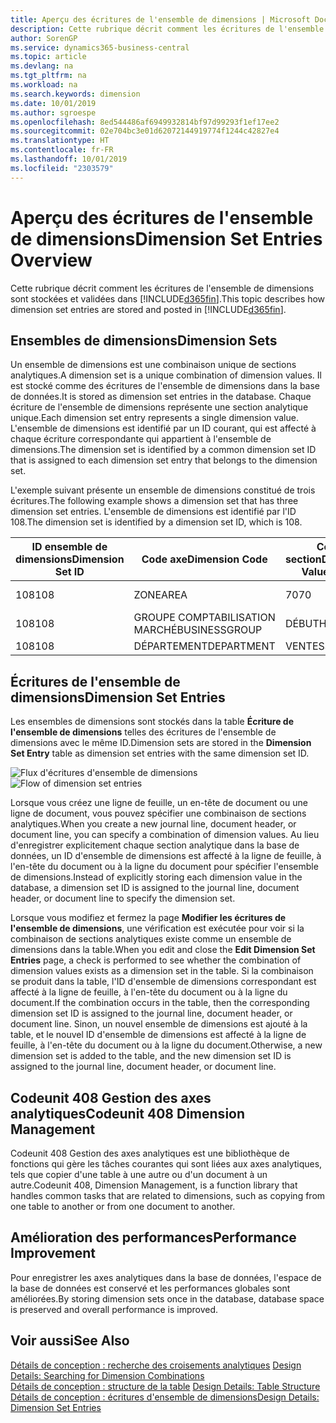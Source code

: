 ```yaml
---
title: Aperçu des écritures de l'ensemble de dimensions | Microsoft Docs
description: Cette rubrique décrit comment les écritures de l'ensemble de dimensions sont stockées et validées dans Dynamics 365.
author: SorenGP
ms.service: dynamics365-business-central
ms.topic: article
ms.devlang: na
ms.tgt_pltfrm: na
ms.workload: na
ms.search.keywords: dimension
ms.date: 10/01/2019
ms.author: sgroespe
ms.openlocfilehash: 8ed544486af6949932814bf97d99293f1ef17ee2
ms.sourcegitcommit: 02e704bc3e01d62072144919774f1244c42827e4
ms.translationtype: HT
ms.contentlocale: fr-FR
ms.lasthandoff: 10/01/2019
ms.locfileid: "2303579"
---
```

# <a name="dimension-set-entries-overview"></a><span data-ttu-id="f4171-103">Aperçu des écritures de l'ensemble de dimensions</span><span class="sxs-lookup"><span data-stu-id="f4171-103">Dimension Set Entries Overview</span></span>
<span data-ttu-id="f4171-104">Cette rubrique décrit comment les écritures de l'ensemble de dimensions sont stockées et validées dans [!INCLUDE[d365fin](includes/d365fin_md.md)].</span><span class="sxs-lookup"><span data-stu-id="f4171-104">This topic describes how dimension set entries are stored and posted in [!INCLUDE[d365fin](includes/d365fin_md.md)].</span></span>  

## <a name="dimension-sets"></a><span data-ttu-id="f4171-105">Ensembles de dimensions</span><span class="sxs-lookup"><span data-stu-id="f4171-105">Dimension Sets</span></span>  
<span data-ttu-id="f4171-106">Un ensemble de dimensions est une combinaison unique de sections analytiques.</span><span class="sxs-lookup"><span data-stu-id="f4171-106">A dimension set is a unique combination of dimension values.</span></span> <span data-ttu-id="f4171-107">Il est stocké comme des écritures de l'ensemble de dimensions dans la base de données.</span><span class="sxs-lookup"><span data-stu-id="f4171-107">It is stored as dimension set entries in the database.</span></span> <span data-ttu-id="f4171-108">Chaque écriture de l'ensemble de dimensions représente une section analytique unique.</span><span class="sxs-lookup"><span data-stu-id="f4171-108">Each dimension set entry represents a single dimension value.</span></span> <span data-ttu-id="f4171-109">L'ensemble de dimensions est identifié par un ID courant, qui est affecté à chaque écriture correspondante qui appartient à l'ensemble de dimensions.</span><span class="sxs-lookup"><span data-stu-id="f4171-109">The dimension set is identified by a common dimension set ID that is assigned to each dimension set entry that belongs to the dimension set.</span></span>  

<span data-ttu-id="f4171-110">L'exemple suivant présente un ensemble de dimensions constitué de trois écritures.</span><span class="sxs-lookup"><span data-stu-id="f4171-110">The following example shows a dimension set that has three dimension set entries.</span></span> <span data-ttu-id="f4171-111">L'ensemble de dimensions est identifié par l'ID 108.</span><span class="sxs-lookup"><span data-stu-id="f4171-111">The dimension set is identified by a dimension set ID, which is 108.</span></span>  

|<span data-ttu-id="f4171-112">ID ensemble de dimensions</span><span class="sxs-lookup"><span data-stu-id="f4171-112">Dimension Set ID</span></span>|<span data-ttu-id="f4171-113">Code axe</span><span class="sxs-lookup"><span data-stu-id="f4171-113">Dimension Code</span></span>|<span data-ttu-id="f4171-114">Code section</span><span class="sxs-lookup"><span data-stu-id="f4171-114">Dimension Value Code</span></span>|<span data-ttu-id="f4171-115">Nom de la section analytique</span><span class="sxs-lookup"><span data-stu-id="f4171-115">Dimension Value Name</span></span>|  
|----------------------|--------------------|--------------------------|--------------------------|  
|<span data-ttu-id="f4171-116">108</span><span class="sxs-lookup"><span data-stu-id="f4171-116">108</span></span>|<span data-ttu-id="f4171-117">ZONE</span><span class="sxs-lookup"><span data-stu-id="f4171-117">AREA</span></span>|<span data-ttu-id="f4171-118">70</span><span class="sxs-lookup"><span data-stu-id="f4171-118">70</span></span>|<span data-ttu-id="f4171-119">Amérique du Nord</span><span class="sxs-lookup"><span data-stu-id="f4171-119">America North</span></span>|  
|<span data-ttu-id="f4171-120">108</span><span class="sxs-lookup"><span data-stu-id="f4171-120">108</span></span>|<span data-ttu-id="f4171-121">GROUPE COMPTABILISATION MARCHÉ</span><span class="sxs-lookup"><span data-stu-id="f4171-121">BUSINESSGROUP</span></span>|<span data-ttu-id="f4171-122">DÉBUT</span><span class="sxs-lookup"><span data-stu-id="f4171-122">HOME</span></span>|<span data-ttu-id="f4171-123">Accueil</span><span class="sxs-lookup"><span data-stu-id="f4171-123">Home</span></span>|  
|<span data-ttu-id="f4171-124">108</span><span class="sxs-lookup"><span data-stu-id="f4171-124">108</span></span>|<span data-ttu-id="f4171-125">DÉPARTEMENT</span><span class="sxs-lookup"><span data-stu-id="f4171-125">DEPARTMENT</span></span>|<span data-ttu-id="f4171-126">VENTES</span><span class="sxs-lookup"><span data-stu-id="f4171-126">SALES</span></span>|<span data-ttu-id="f4171-127">Ventes</span><span class="sxs-lookup"><span data-stu-id="f4171-127">Sales</span></span>|  

## <a name="dimension-set-entries"></a><span data-ttu-id="f4171-128">Écritures de l'ensemble de dimensions</span><span class="sxs-lookup"><span data-stu-id="f4171-128">Dimension Set Entries</span></span>  
<span data-ttu-id="f4171-129">Les ensembles de dimensions sont stockés dans la table **Écriture de l'ensemble de dimensions** telles des écritures de l'ensemble de dimensions avec le même ID.</span><span class="sxs-lookup"><span data-stu-id="f4171-129">Dimension sets are stored in the **Dimension Set Entry** table as dimension set entries with the same dimension set ID.</span></span>  

<span data-ttu-id="f4171-130">![Flux d'écritures d'ensemble de dimensions](media/dimensionentrynav7.png "Flux d'écritures d'ensemble de dimensions")</span><span class="sxs-lookup"><span data-stu-id="f4171-130">![Flow of dimension set entries](media/dimensionentrynav7.png "Flow of dimension set entries")</span></span>  

<span data-ttu-id="f4171-131">Lorsque vous créez une ligne de feuille, un en-tête de document ou une ligne de document, vous pouvez spécifier une combinaison de sections analytiques.</span><span class="sxs-lookup"><span data-stu-id="f4171-131">When you create a new journal line, document header, or document line, you can specify a combination of dimension values.</span></span> <span data-ttu-id="f4171-132">Au lieu d'enregistrer explicitement chaque section analytique dans la base de données, un ID d'ensemble de dimensions est affecté à la ligne de feuille, à l'en-tête du document ou à la ligne du document pour spécifier l'ensemble de dimensions.</span><span class="sxs-lookup"><span data-stu-id="f4171-132">Instead of explicitly storing each dimension value in the database, a dimension set ID is assigned to the journal line, document header, or document line to specify the dimension set.</span></span>  

<span data-ttu-id="f4171-133">Lorsque vous modifiez et fermez la page **Modifier les écritures de l'ensemble de dimensions**, une vérification est exécutée pour voir si la combinaison de sections analytiques existe comme un ensemble de dimensions dans la table.</span><span class="sxs-lookup"><span data-stu-id="f4171-133">When you edit and close the **Edit Dimension Set Entries** page, a check is performed to see whether the combination of dimension values exists as a dimension set in the table.</span></span> <span data-ttu-id="f4171-134">Si la combinaison se produit dans la table, l'ID d'ensemble de dimensions correspondant est affecté à la ligne de feuille, à l'en-tête du document ou à la ligne du document.</span><span class="sxs-lookup"><span data-stu-id="f4171-134">If the combination occurs in the table, then the corresponding dimension set ID is assigned to the journal line, document header, or document line.</span></span> <span data-ttu-id="f4171-135">Sinon, un nouvel ensemble de dimensions est ajouté à la table, et le nouvel ID d'ensemble de dimensions est affecté à la ligne de feuille, à l'en-tête du document ou à la ligne du document.</span><span class="sxs-lookup"><span data-stu-id="f4171-135">Otherwise, a new dimension set is added to the table, and the new dimension set ID is assigned to the journal line, document header, or document line.</span></span>

## <a name="codeunit-408-dimension-management"></a><span data-ttu-id="f4171-136">Codeunit 408 Gestion des axes analytiques</span><span class="sxs-lookup"><span data-stu-id="f4171-136">Codeunit 408 Dimension Management</span></span>
<span data-ttu-id="f4171-137">Codeunit 408 Gestion des axes analytiques est une bibliothèque de fonctions qui gère les tâches courantes qui sont liées aux axes analytiques, tels que copier d'une table à une autre ou d'un document à un autre.</span><span class="sxs-lookup"><span data-stu-id="f4171-137">Codeunit 408, Dimension Management, is a function library that handles common tasks that are related to dimensions, such as copying from one table to another or from one document to another.</span></span>

## <a name="performance-improvement"></a><span data-ttu-id="f4171-138">Amélioration des performances</span><span class="sxs-lookup"><span data-stu-id="f4171-138">Performance Improvement</span></span>  
<span data-ttu-id="f4171-139">Pour enregistrer les axes analytiques dans la base de données, l'espace de la base de données est conservé et les performances globales sont améliorées.</span><span class="sxs-lookup"><span data-stu-id="f4171-139">By storing dimension sets once in the database, database space is preserved and overall performance is improved.</span></span>  

## <a name="see-also"></a><span data-ttu-id="f4171-140">Voir aussi</span><span class="sxs-lookup"><span data-stu-id="f4171-140">See Also</span></span>  
<span data-ttu-id="f4171-141">[Détails de conception : recherche des croisements analytiques](design-details-searching-for-dimension-combinations.md) </span><span class="sxs-lookup"><span data-stu-id="f4171-141">[Design Details: Searching for Dimension Combinations](design-details-searching-for-dimension-combinations.md) </span></span>  
<span data-ttu-id="f4171-142">[Détails de conception : structure de la table](design-details-table-structure.md) </span><span class="sxs-lookup"><span data-stu-id="f4171-142">[Design Details: Table Structure](design-details-table-structure.md) </span></span>  
[<span data-ttu-id="f4171-143">Détails de conception : écritures d'ensemble de dimensions</span><span class="sxs-lookup"><span data-stu-id="f4171-143">Design Details: Dimension Set Entries</span></span>](design-details-dimension-set-entries.md)   
